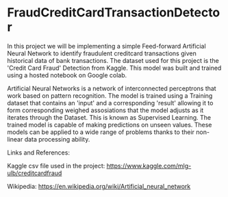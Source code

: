# FraudCreditCardTransactionDetector

In this project we will be implementing a simple Feed-forward Artificial Neural Network to identify fraudulent creditcard transactions given historical data of bank transactions. The dataset used for this project is the 'Credit Card Fraud' Detection from Kaggle. This model was built and trained using a hosted notebook on Google colab.

Artificial Neural Networks is a network of interconnected perceptrons that work based on pattern recognition. The model is trained using a Training dataset that contains an 'input' and a corresponding 'result' allowing it to form corresponding weighed assosiations that the model adjusts as it iterates through the Dataset. This is known as Supervised Learning. The trained model is capable of making predictions on unseen values. 
These models can be applied to a wide range of problems thanks to their non-linear data processing ability.

Links and References: 

Kaggle csv file used in the project: https://www.kaggle.com/mlg-ulb/creditcardfraud
 
Wikipedia: https://en.wikipedia.org/wiki/Artificial_neural_network

